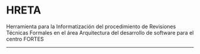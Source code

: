 HRETA
========================

Herramienta para la Informatización del procedimiento de Revisiones Técnicas Formales en el área    Arquitectura del desarrollo de software para el centro FORTES   


----------------------------------

